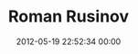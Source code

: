 ---
title: "Roman Rusinov"
date: 2012-05-19 22:52:34 00:00
permalink: /themanro
twitter: "themanro"
likes: [446,448,310,287,100,39,429,430,111,253,69,67,527,611,2258,703,263,646,734,754,798,786,793,799,53,959,1225,917,830,1623,1509,1631,1637,1500,1574,1686,1684,1687,1688,283,1549,1680,2294,2021,2033,2059,2060,2070,2071,2114,2121,2161,2228,1871,2211,2117,2434,2458]
id: 471
gravatar: "http://www.gravatar.com/avatar/cceb98f73919731409893f6d475a0f18"
---
